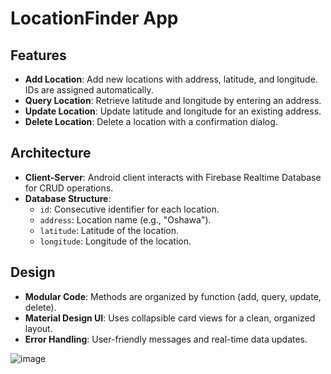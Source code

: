 # LocationFinder App

## Features

- **Add Location**: Add new locations with address, latitude, and longitude. IDs are assigned automatically.
- **Query Location**: Retrieve latitude and longitude by entering an address.
- **Update Location**: Update latitude and longitude for an existing address.
- **Delete Location**: Delete a location with a confirmation dialog.

## Architecture

- **Client-Server**: Android client interacts with Firebase Realtime Database for CRUD operations.
- **Database Structure**:
  - `id`: Consecutive identifier for each location.
  - `address`: Location name (e.g., "Oshawa").
  - `latitude`: Latitude of the location.
  - `longitude`: Longitude of the location.

## Design 

- **Modular Code**: Methods are organized by function (add, query, update, delete).
- **Material Design UI**: Uses collapsible card views for a clean, organized layout.
- **Error Handling**: User-friendly messages and real-time data updates.

![image](https://github.com/user-attachments/assets/7af3205a-6163-4d33-90da-f34c5f6a26a0)

